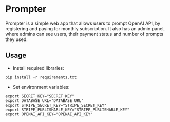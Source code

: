 # Prompter

Prompter is a simple web app that allows users to prompt OpenAI API, by registering and paying for monthly subscription. 
It also has an admin panel, where admins can see users, their payment status and number of prompts they used.

## Usage

* Install required libraries:
```
pip install -r requirements.txt
```

* Set environment variables: 
```
export SECRET_KEY="SECRET_KEY"
export DATABASE_URL="DATABASE_URL"
export STRIPE_SECRET_KEY="STRIPE_SECRET_KEY"
export STRIPE_PUBLISHABLE_KEY="STRIPE_PUBLISHABLE_KEY"
export OPENAI_API_KEY="OPENAI_API_KEY"
```
